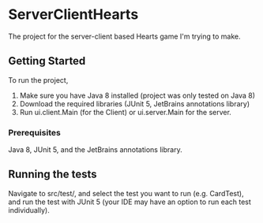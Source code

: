# ServerClientHearts

The project for the server-client based Hearts game I'm trying to make.

## Getting Started

To run the project,
1. Make sure you have Java 8 installed (project was only tested on Java 8)
2. Download the required libraries (JUnit 5, JetBrains annotations library)
3. Run ui.client.Main (for the Client) or ui.server.Main for the server.

### Prerequisites

Java 8, JUnit 5, and the JetBrains annotations library.

## Running the tests

Navigate to src/test/, and select the test you want to run (e.g. CardTest), and run the test with JUnit 5 (your IDE may have an option to run each test individually).
